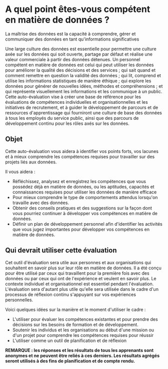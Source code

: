 # A quel point êtes-vous compétent en matière de données ?
La maîtrise des données est la capacité à comprendre, gérer et communiquer des données en tant qu'informations significatives

Une large culture des données est essentielle pour permettre une culture axée sur les données qui soit ouverte, partage par défaut et réalise une valeur commerciale à partir des données détenues. Un personnel compétent en matière de données est celui qui peut utiliser les données pour améliorer la qualité des décisions et des services ; qui sait quand et comment remettre en question la validité des données ; qui lit, comprend et utilise les informations statistiques de manière éthique ; qui explore les données pour générer de nouvelles idées, méthodes et compréhensions ; et qui représente visuellement les informations et les communique à un public. Cette auto-évaluation vise à créer une base de référence pour les évaluations de compétences individuelles et organisationnelles et les initiatives de recrutement, et à guider le développement de parcours et de ressources d'apprentissage qui fourniront une culture de base des données à tous les employés du service public, ainsi que des parcours de développement continu pour les rôles axés sur les données.

## Objet
Cette auto-évaluation vous aidera à identifier vos points forts, vos lacunes et à mieux comprendre les compétences requises pour travailler sur des projets liés aux données.

Il vous aidera :

* Réfléchissez, analysez et enregistrez les compétences que vous possédez déjà en matière de données, ou les aptitudes, capacités et connaissances requises pour utiliser les données de manière efficace
* Pour mieux comprendre le type de comportements attendus lorsqu'on travaille avec des données.
* Obtenir des conseils pratiques et des suggestions sur la façon dont vous pourriez continuer à développer vos compétences en matière de données.
* Définir un plan de développement personnel afin d'identifier les activités que vous jugez importantes pour développer vos compétences en matière de données.

## Qui devrait utiliser cette évaluation
Cet outil d'évaluation sera utile aux personnes et aux organisations qui souhaitent en savoir plus sur leur rôle en matière de données. Il a été conçu pour être utilisé par ceux qui travaillent pour la première fois avec des données ou par ceux qui ont de l'expérience et veulent en savoir plus. Le contexte individuel et organisationnel est essentiel pendant l'évaluation. L'évaluation sera d'autant plus utile qu'elle sera utilisée dans le cadre d'un processus de réflexion continu s'appuyant sur vos expériences personnelles.

Voici quelques idées sur la manière et le moment d'utiliser le cadre :

* L'utiliser pour évaluer les compétences existantes et pour prendre des décisions sur les besoins de formation et de développement.
* Soutenir les individus et les organisations au début d'une mission ou d'un projet pour comprendre les compétences requises pour réussir
* L'utiliser comme un outil de planification et de réflexion

**REMARQUE : les réponses et les résultats de tous les apprenants sont anonymes et ne peuvent être reliés à ces derniers. Les résultats agrégés seront utilisés à des fins de planification et de compte rendu.**